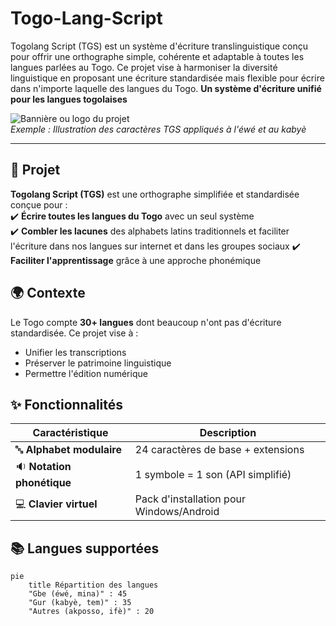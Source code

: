 # Togo-Lang-Script
Togolang Script (TGS) est un système d'écriture translinguistique conçu pour offrir une orthographe simple, cohérente et adaptable à toutes les langues parlées au Togo. Ce projet vise à harmoniser la diversité linguistique en proposant une écriture standardisée mais flexible pour écrire dans n'importe laquelle des langues du Togo.
**Un système d'écriture unifié pour les langues togolaises**  

![Bannière ou logo du projet](https://via.placeholder.com/800x200?text=Togolang+Script)  
*Exemple : Illustration des caractères TGS appliqués à l'éwé et au kabyè*

---

## 📜 Projet  
**Togolang Script (TGS)** est une orthographe simplifiée et standardisée conçue pour :  
✔️ **Écrire toutes les langues du Togo** avec un seul système  
✔️ **Combler les lacunes** des alphabets latins traditionnels et faciliter l'écriture dans nos langues sur internet et dans les groupes sociaux 
✔️ **Faciliter l'apprentissage** grâce à une approche phonémique  

## 🌍 Contexte  
Le Togo compte **30+ langues** dont beaucoup n'ont pas d'écriture standardisée. Ce projet vise à :  
- Unifier les transcriptions  
- Préserver le patrimoine linguistique  
- Permettre l'édition numérique  

## ✨ Fonctionnalités  
| Caractéristique | Description |  
|----------------|-------------|  
| 🔤 **Alphabet modulaire** | 24 caractères de base + extensions |  
| 🔉 **Notation phonétique** | 1 symbole = 1 son (API simplifié) |  
| 💻 **Clavier virtuel** | Pack d'installation pour Windows/Android |  

## 📚 Langues supportées  
```mermaid  
pie  
    title Répartition des langues  
    "Gbe (éwé, mina)" : 45  
    "Gur (kabyè, tem)" : 35  
    "Autres (akposso, ifè)" : 20  

